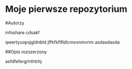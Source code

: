 # Moje pierwsze repozytorium

#Autorzy

infoshare
cdsakf

qwertyuopsjgldnbld
jffkfkflfldlcmxvnmvnm
asdasdasda

##Opis rozszerzony

asfdfefergrhthtrhj
